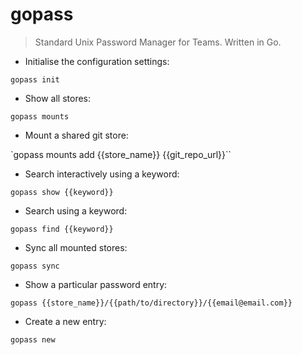 # gopass

> Standard Unix Password Manager for Teams. Written in Go.

- Initialise the configuration settings:

`gopass init`

- Show all stores:

`gopass mounts`

- Mount a shared git store:

`gopass mounts add {{store_name}} {{git_repo_url}}``

- Search interactively using a keyword:

`gopass show {{keyword}}`

- Search using a keyword:

`gopass find {{keyword}}`

- Sync all mounted stores:

`gopass sync`

- Show a particular password entry:

`gopass {{store_name}}/{{path/to/directory}}/{{email@email.com}}`

- Create a new entry:

`gopass new`
